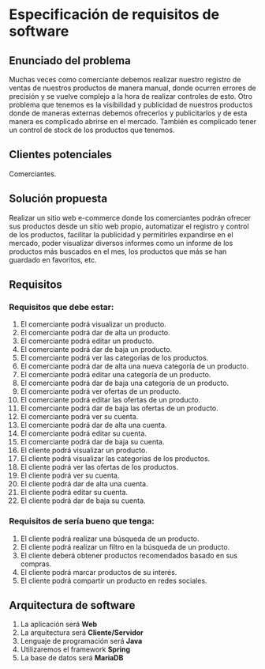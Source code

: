 # Especificación de requisitos de software
## Enunciado del problema

Muchas veces como comerciante debemos realizar nuestro registro de ventas de  nuestros productos de manera manual, donde ocurren errores de precisión y se vuelve complejo a la hora de realizar controles de esto.
Otro problema que tenemos es la visibilidad y publicidad de nuestros productos donde de maneras externas debemos ofrecerlos y publicitarlos y de esta manera es complicado abrirse en el mercado.
También es complicado tener un control de stock de los productos que tenemos.

## Clientes potenciales 
Comerciantes.

## Solución propuesta
Realizar un sitio web e-commerce donde los comerciantes podrán ofrecer sus productos desde un sitio web propio, automatizar el registro y control de los productos, facilitar la publicidad y permitirles expandirse en el mercado, poder visualizar diversos informes como un informe de los productos más buscados en el mes, los productos que más se han guardado en favoritos, etc.

## Requisitos
### Requisitos que debe estar:
 1. El comerciante podrá visualizar un producto.
 2. El comerciante podrá dar de alta un producto.
 3. El comerciante podrá editar un producto.
 4. El comerciante podrá dar de baja un producto.
 5. El comerciante podrá ver las categorias de los productos.
 6. El comerciante podrá dar de alta una nueva categoría de un producto.
 7. El comerciante podrá editar una categoría de un producto.
 8. El comerciante podrá dar de baja una categoría de un producto.
 9. El comerciante podrá ver ofertas de un producto.
10. El comerciante podrá editar las ofertas de un producto.
11. El comerciante podrá dar de baja las ofertas de un producto.
12. El comerciante podrá ver su cuenta.
13. El comerciante podrá dar de alta una cuenta.
14. El comerciante podrá editar su cuenta.
15. El comerciante podrá dar de baja su cuenta.
16. El cliente podrá visualizar un producto.
17. El cliente podrá visualizar las categorias de los productos.
18. El cliente podrá ver las ofertas de los productos.
19. El cliente podrá ver su cuenta.
20. El cliente podrá dar de alta una cuenta.
21. El cliente podrá editar su cuenta.
22. El cliente podrá dar de baja su cuenta.

 ### Requisitos de sería bueno que tenga:
 1. El cliente podrá realizar una búsqueda de un producto.
 2. El cliente podrá realizar un filtro en la búsqueda de un producto.
 3. El cliente deberá obtener productos recomendados basado en sus compras.
 4. El cliente podrá marcar productos de su interés.
 5. El cliente podrá compartir un producto en redes sociales.

## Arquitectura de software
 1. La aplicación será **Web**
 2. La arquitectura será **Cliente/Servidor**
 3. Lenguaje de programación será **Java**
 4. Utilizaremos el framework **Spring**
 5. La base de datos será **MariaDB**